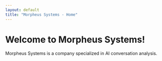 ```yaml
---
layout: default
title: "Morpheus Systems - Home"
---
```


# Welcome to Morpheus Systems!

Morpheus Systems is a company specialized in AI conversation analysis.
